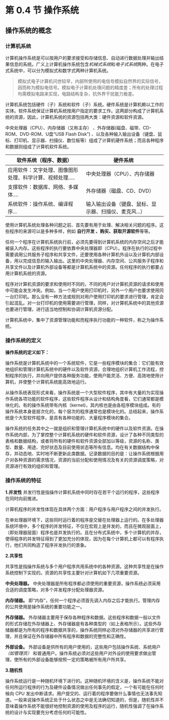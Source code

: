 # 第 0.4 节 操作系统

## 操作系统的概念

### 计算机系统

  计算机操作系统是可以按用户的要求接受和存储信息、自动进行数据处理并输出结果信息的系统。广义上计算机操作系统包含*机械式系统*和*电子式系统*两种。在电子式系统中，可以分为模拟式和数字式两种计算机系统。
  
>模拟式电子计算机问世较早，内部所使用的电信号模拟自然界的实际信号，因而称为模拟电信号。模拟电子计算机处理问题的精度差；所有的处理过程均需模拟电路来实现，电路结构复杂，抗外界干扰能力极差。

  计算机系统包括硬件（子）系统和软件（子）系统。硬件系统是计算机赖以工作的实体。软件系统保证计算机系统按用户指定的要求工作。这两部分构成了计算机系统的资源，因此，计算机系统的资源包括两大类：硬件资源和软件资源。
  
  中央处理器（CPU）、内存储器（又称主存） 、外存储器(磁盘、磁带、CD-ROM、DVD-ROM、U盘“USB Flash Disk”) 、以及各种输入输出设备（键盘、鼠标、打印机、显示器、扫描仪、数位板等）组成了计算机硬件系统；而且各种程序和数据则组成了计算机软件系统。

|  软件系统（程序、数据）   | 硬件系统  | 
|  ----  | ----  |
| 应用软件：文字处理、图像图形处理、科学计算、视频处理.....  | 中央处理器（CPU）、内存储器 |
| 支撑软件：数据库、网络、多媒体....  | 外存储器（磁盘、CD、DVD）|
|系统软件：操作系统、编译程序...|输入输出设备（键盘、鼠标、显示器、扫描仪、麦克风...）|
  
  使用计算机系统处理各种问题之前、首先要有用于处理、解决相关问题的程序。这些程序的来源可以是多种多样，例如 **自行开发 、购买、获取开源软件**等等。
  
  任何一个程序在计算机系统执行前，必须先要得到计算机系统的内存空间之后才能被装入内存。这些程序的执行要依靠中央处理器即（CPU）。程序在执行的过程中需要调用公共服务子程序和共享文件，还要使用各种计算机外设以及计算机内部设备，用以完成信息的输入输出。这里的中央处理器、内存空间、公共服务子程序和共享文件以及计算机外部设备等都是计算机系统中的资源。任何程序的执行都要占用计算机系统的资源。
  
  程序对计算机资源的要求和使用时不同的，不同的用户对计算机资源的请求和使用中可能会发生冲突。例如，当一个用户使用打印机时，另外一个用户也要求使用同一台打印机。那么没有一种方法或规则对用户使用打印机的要求进行管理，肯定会引起混乱。对一台打印机的使用需要进行管理，同样，对计算机系统中的其他资源也要进行管理，进行适当地控制和协调计算机资源分配。
  
  计算机系统中，集中了资源管理功能和而程序执行功能的一种软件，称之为操作系统。
  
  
 ### 操作系统的定义
  
  **操作系统的定义如下：**
  
  操作系统是计算机系统中的一个系统软件，它是一些程序模块的集合：它们能有效地组织和管理计算机系统中的硬件以及软件资源，合理地组织计算机工作流程，控制程序的执行，并向用户提供各种服务功能，使用户能灵活、方便、高效地使用计算机，并使整个计算机系统能高效地运行。
  
  从操作系统表现形式来看，操作系统是一个大型软件程序，其中有大量的为实现操作系统各项功能的软件程序，这些软件程序从设计和结构角度看，它们通常都是模块化的。有的操作系统带有内核（kernel)，其内核也是由各程序模块组成。有的操作系统本身是层次化的，每个层次的程序通常也是模块化的。总结起来，操作系统是个大型软件程序，是具有各种功能的、大量程序模块的集合。
  
  操作系统的任务其中之一就是组织和管理计算机系统中的硬件以及软件资源。在操作系统内部，为了掌控整个计算机系统的硬件和软件资源，设计了各种不同类型的表格和数据结构，或者将所有的硬件和软件资源全部加以等级，资源的名称、类型、数量、用途、完好状态及目前使用状态等所有信息。均在有关数据结构中保存，并动态地、实时地不断更新此类数据。记录数据的目的是：让操作系统根据用户对各种资源的需求情况，资源的当前分配和使用情况及有关的资源调度策略，对资源进行有效的组织和管理。
  
### 操作系统的特征

  **1.并发性**
  并发行性是指操作计算机系统中同时存在若干个运行的程序，这些程序在同时向前推进。
  
  计算机程序的并发性体现在具体两个方面：用户程序与用户程序之间的并发执行。
  
  在单处理器环境下，这些同时运行着的程序是交替在处理器上运行的。在多处理器系统环境中，多个程序的并发特征，不仅在宏观上是并发的，而且在微观层面上，（即处理器层面）程序也是并发执行的。且在分布式系统中，多个计算机的并存，使得程序的并发特征得到了更加充分的体现，因为在每个计算机上都可以有程序执行，他们共同构造了程序并发执行的景象。
  
 **2.共享性**
  
  共享性是指操作系统与多个用户程序共用系统中的各种资源。这种共享性是在操作系统控制下实现的。资源的共享性主要针对计算机如下几项重要资源。
  
  **中央处理器。** 中央处理器是所有程序都必须使用的重要资源，操作系统必须采用合适的调度策略，对多个并发程序分配处理器资源。
  
  **内存储器。** 即“内存”，任何一个程序必须首先调入内存之后才能执行。管理内存的公共使用是操作系统的重要功能之一。
  
  **外存储器。** 外存储器主要用于保存各种程序和数据。这些程序和数据一般以文件的形式存储在外存储器上、外存储器是有各种类型的（如上表格所示）。这些外存储器都是为所有的程序和数据共享的，操作系统同样必须对外存储器的共享进行管理，并且保证在外存储器中所有程序和数据的完整性和正确性。
  
  **外部设备。** 外部设备是供所有的用户使用的，这些用户包括操作系统、系统用户 *（如管理员）* 和普通用户。操作系统必须对这些用户对外设的使用要求做出管理，使所有的外部设备能够按照一定的策略被所有用户所共享。

**3.随机性**
  
   操作系统运行是一种随机环境下进行的。这种随机环境的含义是，操作系统不能对任何所运行程序的行为及硬件设备情况做出任何事先的假定，一个有可能在任何时候向 CPU 发出中断请求。用户提交的、运行着的程序要做什么事情也无法事先知道。一般来说操作系统正处于什么状态之中是无法确切知道的，但是，随机性并不意味着操作系统不能很好地控制资源的使用及程序的运行，随机性强调了在操作系统的设计与实现要充分考虑任何的可能性。
